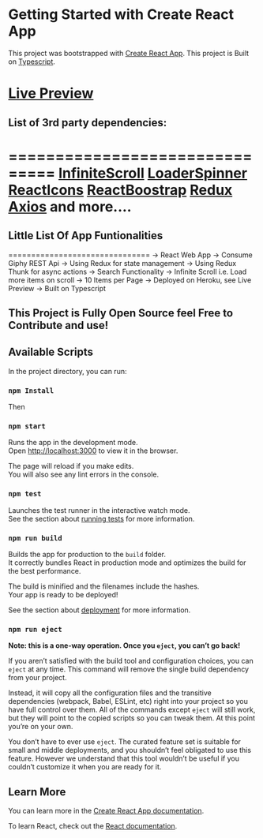 # Getting Started with Create React App

This project was bootstrapped with [Create React App](https://github.com/facebook/create-react-app).
This project is Built on [Typescript](https://www.typescriptlang.org/).


# [Live Preview](https://elevate-react-ts-app.herokuapp.com/)

## List of 3rd party dependencies:
===============================
[InfiniteScroll](https://github.com/ankeetmaini/react-infinite-scroll-component)
[LoaderSpinner](https://mhnpd.github.io/react-loader-spinner/)
[ReactIcons](https://react-icons.github.io/react-icons/)
[ReactBoostrap](https://react-bootstrap.github.io/)
[Redux](https://redux.js.org/)
[Axios](https://axios-http.com/docs/intro)
and more....
===============================


## Little List Of App Funtionalities
===============================
-> React Web App
-> Consume Giphy REST Api
-> Using Redux for state management
-> Using Redux Thunk for async actions
-> Search Functionality
-> Infinite Scroll i.e. Load more items on scroll
-> 10 Items per Page
-> Deployed on Heroku, see Live Preview
-> Built on Typescript


## This  Project is Fully Open Source feel Free to Contribute and use!
## Available Scripts

In the project directory, you can run:

### `npm Install`

Then
### `npm start`

Runs the app in the development mode.\
Open [http://localhost:3000](http://localhost:3000) to view it in the browser.

The page will reload if you make edits.\
You will also see any lint errors in the console.

### `npm test`

Launches the test runner in the interactive watch mode.\
See the section about [running tests](https://facebook.github.io/create-react-app/docs/running-tests) for more information.

### `npm run build`

Builds the app for production to the `build` folder.\
It correctly bundles React in production mode and optimizes the build for the best performance.

The build is minified and the filenames include the hashes.\
Your app is ready to be deployed!

See the section about [deployment](https://facebook.github.io/create-react-app/docs/deployment) for more information.

### `npm run eject`

**Note: this is a one-way operation. Once you `eject`, you can’t go back!**

If you aren’t satisfied with the build tool and configuration choices, you can `eject` at any time. This command will remove the single build dependency from your project.

Instead, it will copy all the configuration files and the transitive dependencies (webpack, Babel, ESLint, etc) right into your project so you have full control over them. All of the commands except `eject` will still work, but they will point to the copied scripts so you can tweak them. At this point you’re on your own.

You don’t have to ever use `eject`. The curated feature set is suitable for small and middle deployments, and you shouldn’t feel obligated to use this feature. However we understand that this tool wouldn’t be useful if you couldn’t customize it when you are ready for it.

## Learn More

You can learn more in the [Create React App documentation](https://facebook.github.io/create-react-app/docs/getting-started).

To learn React, check out the [React documentation](https://reactjs.org/).
